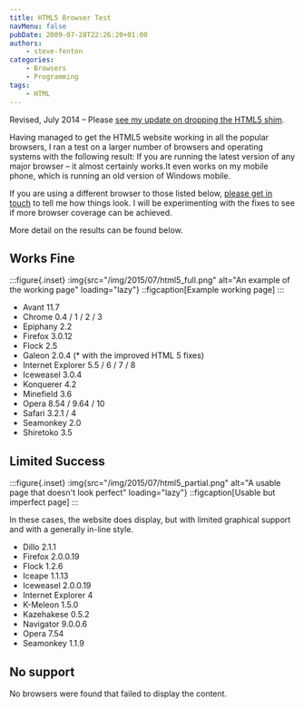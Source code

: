 ```yaml
---
title: HTML5 Browser Test
navMenu: false
pubDate: 2009-07-28T22:26:20+01:00
authors:
    - steve-fenton
categories:
    - Browsers
    - Programming
tags:
    - HTML
---
```


Revised, July 2014 – Please [see my update on dropping the HTML5 shim](/blog/2014/01/Goodbye-Old-Browsers/).

Having managed to get the HTML5 website working in all the popular browsers, I ran a test on a larger number of browsers and operating systems with the following result: If you are running the latest version of any major browser – it almost certainly works.It even works on my mobile phone, which is running an old version of Windows mobile.

If you are using a different browser to those listed below, [please get in touch](/contact/) to tell me how things look. I will be experimenting with the fixes to see if more browser coverage can be achieved.

More detail on the results can be found below.

## Works Fine

:::figure{.inset}
:img{src="/img/2015/07/html5_full.png" alt="An example of the working page" loading="lazy"}
::figcaption[Example working page]
:::

- Avant 11.7
- Chrome 0.4 / 1 / 2 / 3
- Epiphany 2.2
- Firefox 3.0.12
- Flock 2.5
- Galeon 2.0.4 (\* with the improved HTML 5 fixes)
- Internet Explorer 5.5 / 6 / 7 / 8
- Iceweasel 3.0.4
- Konquerer 4.2
- Minefield 3.6
- Opera 8.54 / 9.64 / 10
- Safari 3.2.1 / 4
- Seamonkey 2.0
- Shiretoko 3.5

## Limited Success

:::figure{.inset}
:img{src="/img/2015/07/html5_partial.png" alt="A usable page that doesn't look perfect" loading="lazy"}
::figcaption[Usable but imperfect page]
:::

In these cases, the website does display, but with limited graphical support and with a generally in-line style.

- Dillo 2.1.1
- Firefox 2.0.0.19
- Flock 1.2.6
- Iceape 1.1.13
- Iceweasel 2.0.0.19
- Internet Explorer 4
- K-Meleon 1.5.0
- Kazehakese 0.5.2
- Navigator 9.0.0.6
- Opera 7.54
- Seamonkey 1.1.9

## No support

No browsers were found that failed to display the content.